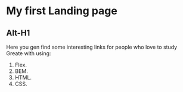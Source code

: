 # My first Landing page
Alt-H1
------
Here you gen find some interesting links for people who love to study
Greate with using:
1. Flex.
2. BEM.
3. HTML.
4. CSS.

